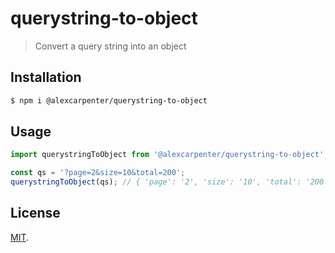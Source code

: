 # querystring-to-object

> Convert a query string into an object

## Installation

```bash
$ npm i @alexcarpenter/querystring-to-object
```

## Usage

```js
import querystringToObject from '@alexcarpenter/querystring-to-object';

const qs = '?page=2&size=10&total=200';
querystringToObject(qs); // { 'page': '2', 'size': '10', 'total': '200' }
```

## License

[MIT](LICENSE).
